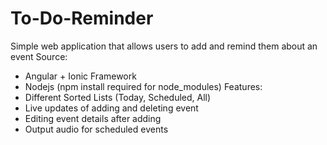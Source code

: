 # To-Do-Reminder
Simple web application that allows users to add and remind them about an event
Source:
- Angular + Ionic Framework
- Nodejs (npm install required for node_modules)
Features:
- Different Sorted Lists (Today, Scheduled, All)
- Live updates of adding and deleting event
- Editing event details after adding
- Output audio for scheduled events
